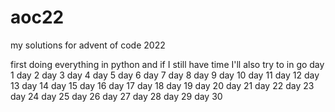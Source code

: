# aoc22
my solutions for advent of code 2022

first doing everything in python and if I still have time I'll also try to in go
day    1
day    2
day    3
day    4
day    5
day    6
day    7
day    8
day    9
day   10
day   11
day   12
day   13
day   14
day   15
day   16
day   17
day   18
day   19
day   20
day   21
day   22
day   23
day   24
day   25
day   26
day   27
day   28
day   29
day   30
